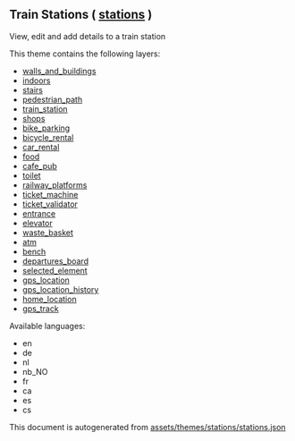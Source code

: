 [//]: # (WARNING: this file is automatically generated. Please find the sources at the bottom and edit those sources)

 Train Stations ( [stations](https://mapcomplete.osm.be/stations) ) 
--------------------------------------------------------------------



View, edit and add details to a train station

This theme contains the following layers:



  - [walls_and_buildings](../Layers/walls_and_buildings.md)
  - [indoors](../Layers/indoors.md)
  - [stairs](../Layers/stairs.md)
  - [pedestrian_path](../Layers/pedestrian_path.md)
  - [train_station](../Layers/train_station.md)
  - [shops](../Layers/shops.md)
  - [bike_parking](../Layers/bike_parking.md)
  - [bicycle_rental](../Layers/bicycle_rental.md)
  - [car_rental](../Layers/car_rental.md)
  - [food](../Layers/food.md)
  - [cafe_pub](../Layers/cafe_pub.md)
  - [toilet](../Layers/toilet.md)
  - [railway_platforms](../Layers/railway_platforms.md)
  - [ticket_machine](../Layers/ticket_machine.md)
  - [ticket_validator](../Layers/ticket_validator.md)
  - [entrance](../Layers/entrance.md)
  - [elevator](../Layers/elevator.md)
  - [waste_basket](../Layers/waste_basket.md)
  - [atm](../Layers/atm.md)
  - [bench](../Layers/bench.md)
  - [departures_board](../Layers/departures_board.md)
  - [selected_element](../Layers/selected_element.md)
  - [gps_location](../Layers/gps_location.md)
  - [gps_location_history](../Layers/gps_location_history.md)
  - [home_location](../Layers/home_location.md)
  - [gps_track](../Layers/gps_track.md)


Available languages:



  - en
  - de
  - nl
  - nb_NO
  - fr
  - ca
  - es
  - cs
 

This document is autogenerated from [assets/themes/stations/stations.json](https://github.com/pietervdvn/MapComplete/blob/develop/assets/themes/stations/stations.json)
